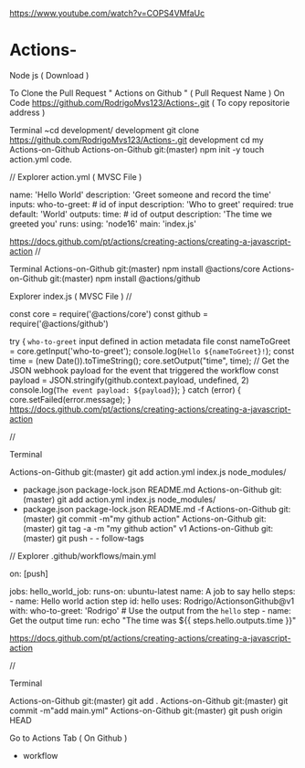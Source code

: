https://www.youtube.com/watch?v=COPS4VMfaUc

# Actions-

Node js ( Download ) 

To Clone the Pull Request " Actions on Github " ( Pull Request Name ) 
On Code
https://github.com/RodrigoMvs123/Actions-.git ( To copy repositorie address ) 

Terminal 
~cd development/
development git clone https://github.com/RodrigoMvs123/Actions-.git
development cd my Actions-on-Github
Actions-on-Github git:(master) npm init -y 
touch action.yml 
code. 

//
Explorer 
action.yml ( MVSC File ) 

name: 'Hello World'
description: 'Greet someone and record the time'
inputs:
  who-to-greet:  # id of input
    description: 'Who to greet'
    required: true
    default: 'World'
outputs:
  time: # id of output
    description: 'The time we greeted you'
runs:
  using: 'node16'
  main: 'index.js'

https://docs.github.com/pt/actions/creating-actions/creating-a-javascript-action
//

Terminal 
Actions-on-Github git:(master) npm install @actions/core 
Actions-on-Github git:(master) npm install @actions/github 

Explorer 
index.js ( MVSC File ) 
// 

const core = require('@actions/core')
const github = require('@actions/github')

try {
     `who-to-greet` input defined in action metadata file
  const nameToGreet = core.getInput('who-to-greet');
  console.log(`Hello ${nameToGreet}!`);
  const time = (new Date()).toTimeString();
  core.setOutput("time", time);
  // Get the JSON webhook payload for the event that triggered the workflow
  const payload = JSON.stringify(github.context.payload, undefined, 2)
  console.log(`The event payload: ${payload}`);
} catch (error) {
  core.setFailed(error.message);
}
https://docs.github.com/pt/actions/creating-actions/creating-a-javascript-action


//

Terminal 



Actions-on-Github git:(master) git add action.yml index.js node_modules/
* package.json package-lock.json README.md 
Actions-on-Github git:(master) git add action.yml index.js node_modules/
* package.json package-lock.json README.md -f 
Actions-on-Github git:(master) git commit -m"my github action"
Actions-on-Github git:(master) git tag -a -m "my github action" v1
Actions-on-Github git:(master) git push - - follow-tags 


//
Explorer 
.github/workflows/main.yml

on: [push]

jobs:
  hello_world_job:
    runs-on: ubuntu-latest
    name: A job to say hello
    steps:
      - name: Hello world action step
        id: hello
        uses: Rodrigo/ActionsonGithub@v1
        with:
          who-to-greet: 'Rodrigo'
      # Use the output from the `hello` step
      - name: Get the output time
        run: echo "The time was ${{ steps.hello.outputs.time }}"
        
        
 https://docs.github.com/pt/actions/creating-actions/creating-a-javascript-action
        
//

Terminal 

Actions-on-Github git:(master) git add .
Actions-on-Github git:(master) git commit -m"add main.yml"
Actions-on-Github git:(master) git push origin HEAD 

Go to Actions Tab ( On Github ) 
- workflow 





